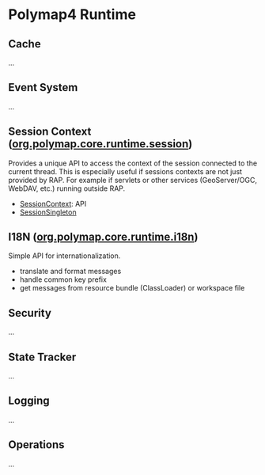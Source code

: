 # Polymap4 Runtime

## Cache

...

## Event System

...

## Session Context ([org.polymap.core.runtime.session](src/org/polymap/core/runtime/session))

Provides a unique API to access the context of the session connected to the current thread. This is especially useful if sessions contexts are not just provided by RAP. For example if servlets or other services (GeoServer/OGC, WebDAV, etc.) running outside RAP.

  - [SessionContext](src/org/polymap/core/runtime/session/SessionContext): API
  - [SessionSingleton](src/org/polymap/core/runtime/session/SessionSingleton)

## I18N ([org.polymap.core.runtime.i18n](src/org/polymap/core/runtime/i18n))

Simple API for internationalization. 

  - translate and format messages
  - handle common key prefix
  - get messages from resource bundle (ClassLoader) or workspace file 

## Security

...

## State Tracker

...

## Logging

...

## Operations

...